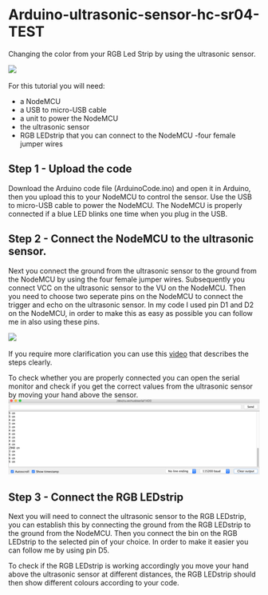 # Arduino-ultrasonic-sensor-hc-sr04-TEST
Changing the color from your RGB Led Strip by using the ultrasonic sensor.

<img src="https://cdn-reichelt.de/bilder/web/xxl_ws/A300/DEBO_JT_ESP8266_01.png" width="400">

For this tutorial you will need:

- a NodeMCU
- a USB to micro-USB cable
- a unit to power the NodeMCU
- the ultrasonic sensor
- RGB LEDstrip that you can connect to the NodeMCU
-four female jumper wires


## Step 1 - Upload the code

Download the Arduino code file (ArduinoCode.ino) and open it in Arduino, then you upload this to your NodeMCU to control the sensor. Use the USB to micro-USB cable to power the NodeMCU. The NodeMCU is properly connected if a blue LED blinks one time when you plug in the USB. 

## Step 2 - Connect the NodeMCU to the ultrasonic sensor. 

Next you connect the ground from the ultrasonic sensor to the ground from the NodeMCU by using the four female jumper wires. Subsequently you connect VCC on the ultrasonic sensor to the VU on the NodeMCU. Then you need to choose two seperate pins on the NodeMCU to connect the trigger and echo on the ultrasonic sensor. In my code I used pin D1 and D2 on the NodeMCU, in order to make this as easy as possible you can follow me in also using these pins. 

<img src="UltrasonicSensor" width="300">

If you require more clarification you can use this [video](https://www.youtube.com/watch?v=7nxOZek1iGI) that describes the steps clearly.

To check whether you are properly connected you can open the serial monitor and check if you get the correct values from the ultrasonic sensor by moving your hand above the sensor. 
![Serial monitor](SerialMonitor.png)
 

## Step 3 - Connect the RGB LEDstrip

Next you will need to connect the ultrasonic sensor to the RGB LEDstrip, you can establish this by connecting the ground from the RGB LEDstrip to the ground from the NodeMCU. Then you connect the bin on the RGB LEDstrip to the selected pin of your choice. In order to make it easier you can follow me by using pin D5. 

To check if the RGB LEDstrip is working accordingly you move your hand above the ultrasonic sensor at different distances, the RGB LEDstrip should then show different colours according to your code. 



